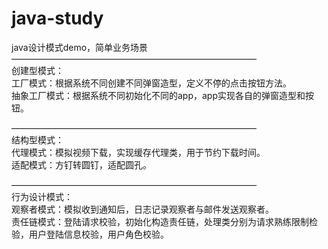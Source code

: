 # java-study  
java设计模式demo，简单业务场景  
————————————————————————————  
创建型模式：  
工厂模式：根据系统不同创建不同弹窗造型，定义不停的点击按钮方法。  
抽象工厂模式：根据系统不同初始化不同的app，app实现各自的弹窗造型和按钮。  
  
————————————————————————————  
结构型模式：  
代理模式：模拟视频下载，实现缓存代理类，用于节约下载时间。  
适配模式：方钉转圆钉，适配圆孔。  
  
————————————————————————————    
行为设计模式：   
观察者模式：模拟收到通知后，日志记录观察者与邮件发送观察者。  
责任链模式：登陆请求校验，初始化构造责任链，处理类分别为请求熟练限制检验，用户登陆信息校验，用户角色校验。  

